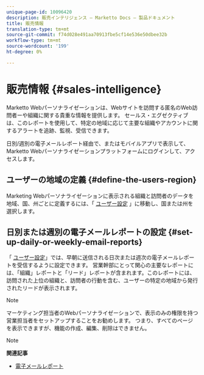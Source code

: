```yaml
---
unique-page-id: 10096420
description: 販売インテリジェンス — Marketto Docs — 製品ドキュメント
title: 販売情報
translation-type: tm+mt
source-git-commit: f74d028e491aa70913fbe5cf14e536e50dbee32b
workflow-type: tm+mt
source-wordcount: '199'
ht-degree: 0%

---
```



# 販売情報 {#sales-intelligence}

Marketto Webパーソナライゼーションは、Webサイトを訪問する匿名のWeb訪問者ーや組織に関する貴重な情報を提供します。 セールス・エグゼクティブは、このレポートを使用して、特定の地域に応じて主要な組織やアカウントに関するアラートを追跡、監視、受信できます。

日別/週別の電子メールレポート経由で、またはモバイルアプリで表示して、Marketto Webパーソナライゼーションプラットフォームにログインして、アクセスします。

## ユーザーの地域の定義 {#define-the-users-region}

Marketing Webパーソナライゼーションに表示される組織と訪問者のデータを地域、国、州ごとに定義するには、「 [ユーザー設定](/help/marketo/product-docs/web-personalization/getting-started/user-settings.md) 」に移動し、国または州を選択します。

## 日別または週別の電子メールレポートの設定 {#set-up-daily-or-weekly-email-reports}

「 [ユーザー設定](/help/marketo/product-docs/web-personalization/getting-started/user-settings.md)」では、早朝に送信される日次または週次の電子メールレポートを受信するように設定できます。 営業幹部にとって関心の主要なレポートには、「組織」レポートと「リード」レポートが含まれます。このレポートには、訪問された上位の組織と、訪問者の行動を含む、ユーザーの特定の地域から発行されたリードが表示されます。

>[!NOTE]
>
>マーケティング担当者のWebパーソナライゼーションで、表示のみの権限を持つ営業担当者をセットアップすることをお勧めします。 つまり、すべてのページを表示できますが、機能の作成、編集、削除はできません。

>[!NOTE]
>
>**関連記事**
>
>* [電子メールレポート](email-reports.md)

